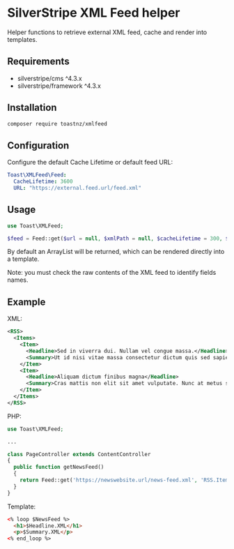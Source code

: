 # SilverStripe XML Feed helper

Helper functions to retrieve external XML feed, cache and render into templates.

## Requirements

* silverstripe/cms ^4.3.x
* silverstripe/framework ^4.3.x

## Installation

```bash
composer require toastnz/xmlfeed
```

## Configuration

Configure the default Cache Lifetime or default feed URL:

```yaml
Toast\XMLFeed\Feed:
  CacheLifetime: 3600
  URL: "https://external.feed.url/feed.xml"
```

## Usage

```php
use Toast\XMLFeed;

$feed = Feed::get($url = null, $xmlPath = null, $cacheLifetime = 300, $asArray = false, $flushCache = false);
```

By default an ArrayList will be returned, which can be rendered directly into a template.

Note: you must check the raw contents of the XML feed to identify fields names.

## Example

XML:

```xml
<RSS>
  <Items>
    <Item>
      <Headline>Sed in viverra dui. Nullam vel congue massa.</Headline>
      <Summary>Ut id nisi vitae massa consectetur dictum quis sed sapien. At euismod turpis</Summary>
    </Item>
    <Item>
      <Headline>Aliquam dictum finibus magna</Headline>
      <Summary>Cras mattis non elit sit amet vulputate. Nunc at metus sed sapien eros.</Summary>
    </Item>
  </Items>
</RSS>

```

PHP:

```php
use Toast\XMLFeed;

...

class PageController extends ContentController 
{
  public function getNewsFeed() 
  {
    return Feed::get('https://newswebsite.url/news-feed.xml', 'RSS.Items');
  }  
}      
```

Template:

```html
<% loop $NewsFeed %> 
  <h1>$Headline.XML</h1>
  <p>$Summary.XML</p>
<% end_loop %>
```
